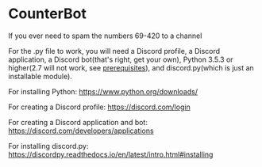 # CounterBot
If you ever need to spam the numbers 69-420 to a channel

For the .py file to work, you will need a Discord profile, a Discord application, a Discord bot(that's right, get your own), Python 3.5.3 or higher(2.7 will not work, see [prerequisites](https://discordpy.readthedocs.io/en/latest/intro.html#prerequisites)), and discord.py(which is just an installable module).



For installing Python:
https://www.python.org/downloads/

For creating a Discord profile:
https://discord.com/login

For creating a Discord application and bot:
https://discord.com/developers/applications

For installing discord.py:
https://discordpy.readthedocs.io/en/latest/intro.html#installing

